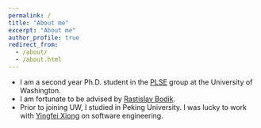 ```yaml
---
permalink: /
title: "About me"
excerpt: "About me"
author_profile: true
redirect_from: 
  - /about/
  - /about.html
---
```


- I am a second year Ph.D. student in the [PLSE](https://uwplse.org/) group at the University of Washington.
- I am fortunate to be advised by [Rastislav Bodik](https://homes.cs.washington.edu/~bodik/).
- Prior to joining UW, I studied in Peking University. I was lucky to work with [Yingfei Xiong](https://xiongyingfei.github.io/) on software engineering.
